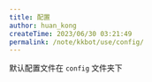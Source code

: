 ```yaml
---
title: 配置
author: huan_kong
createTime: 2023/06/30 03:21:49
permalink: /note/kkbot/use/config/
---
```


默认配置文件在 `config` 文件夹下
